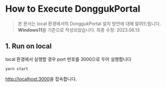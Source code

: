# How to Execute DonggukPortal

> 본 문서는 local 환경에서의 DonggukPortal 설치 방안에 대해 알려드립니다.  
> <b>Windows11</b>을 기준으로 작성되었습니다.
> 최종 수정: 2023.06.13


## 1. Run on local
local 환경에서 실행할 경우 port 번호를 3000으로 두어 실행합니다

```yarn start```

[http://localhost:3000](http://localhost:3000/)을 접속합니다.
